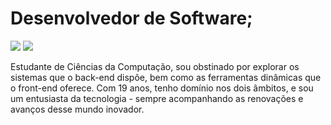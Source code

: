 # Desenvolvedor de Software;
[![](https://img.shields.io/badge/-Moraes-blue?style=social&logo=linkedin)](https://www.linkedin.com/in/seuperfil)
[![](https://img.shields.io/badge/-vmm.geral@gmail.com-red?style=social&logo=gmail)](mailto:seuemail@gmail.com)


Estudante de Ciências da Computação, sou obstinado por explorar os sistemas que o back-end dispõe, bem como as ferramentas dinâmicas que o front-end oferece. Com 19 anos, tenho domínio nos dois âmbitos, e sou um entusiasta da tecnologia - sempre acompanhando as renovações e avanços desse mundo inovador.
